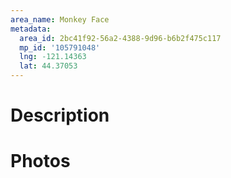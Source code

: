 ```yaml
---
area_name: Monkey Face
metadata:
  area_id: 2bc41f92-56a2-4388-9d96-b6b2f475c117
  mp_id: '105791048'
  lng: -121.14363
  lat: 44.37053
---
```

# Description

# Photos

